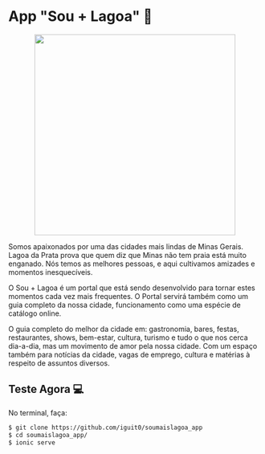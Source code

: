 # App "Sou + Lagoa" :iphone:
<p align="center">
<img src="http://soumaislagoa.com.br/wp-content/uploads/2016/04/logo-.jpg" width="400"/></p>

Somos apaixonados por uma das cidades mais lindas de Minas Gerais. Lagoa da Prata prova que quem diz que Minas não tem praia está muito enganado. Nós temos as melhores pessoas, e aqui cultivamos amizades e momentos inesquecíveis.

O Sou + Lagoa é um portal que está sendo desenvolvido para tornar estes momentos cada vez mais frequentes. O Portal servirá também como um guia completo da nossa cidade, funcionamento como uma espécie de catálogo online.

O guia completo do melhor da cidade em: gastronomia, bares, festas, restaurantes, shows, bem-estar, cultura, turismo e tudo o que nos cerca dia-a-dia, mas um movimento de amor pela nossa cidade. Com um espaço também para notícias da cidade, vagas de emprego, cultura e matérias à respeito de assuntos diversos.

## <a name="getting-started"></a>Teste Agora :computer:

No terminal, faça:

```bash
$ git clone https://github.com/iguit0/soumaislagoa_app
$ cd soumaislagoa_app/
$ ionic serve
```
